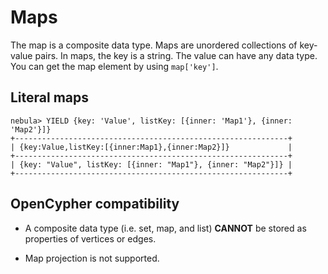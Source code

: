 # Maps

The map is a composite data type. Maps are unordered collections of key-value pairs. In maps, the key is a string. The value can have any data type. You can get the map element by using `map['key']`.

## Literal maps

```ngql
nebula> YIELD {key: 'Value', listKey: [{inner: 'Map1'}, {inner: 'Map2'}]}
+-------------------------------------------------------------+
| {key:Value,listKey:[{inner:Map1},{inner:Map2}]}             |
+-------------------------------------------------------------+
| {key: "Value", listKey: [{inner: "Map1"}, {inner: "Map2"}]} |
+-------------------------------------------------------------+
```

## OpenCypher compatibility

- A composite data type (i.e. set, map, and list) **CANNOT** be stored as properties of vertices or edges.

- Map projection is not supported.
